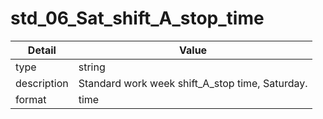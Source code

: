 # std_06_Sat_shift_A_stop_time
| Detail | Value |
| ------ | ----- |
| type | string |
| description | Standard work week shift_A_stop time, Saturday. |
| format | time |
